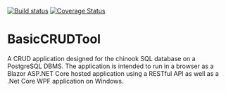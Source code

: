 [![Build status](https://ci.appveyor.com/api/projects/status/hulvlgmwvndv8me7?svg=true)](https://ci.appveyor.com/project/DominicLGit/basiccrudtool3)
 [![Coverage Status](https://coveralls.io/repos/github/DominicLGit/BasicCRUDTool3/badge.svg)](https://coveralls.io/github/DominicLGit/BasicCRUDTool3)



# BasicCRUDTool
A CRUD application designed for the chinook SQL database on a PostgreSQL DBMS. The application is intended to run in a browser as a Blazor ASP.NET Core hosted application using a RESTful API as well as a .Net Core WPF application on Windows. 
